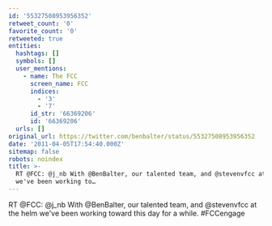```yaml
---
id: '55327508953956352'
retweet_count: '0'
favorite_count: '0'
retweeted: true
entities:
  hashtags: []
  symbols: []
  user_mentions:
    - name: The FCC
      screen_name: FCC
      indices:
        - '3'
        - '7'
      id_str: '66369206'
      id: '66369206'
  urls: []
original_url: https://twitter.com/benbalter/status/55327508953956352
date: '2011-04-05T17:54:40.000Z'
sitemap: false
robots: noindex
title: >-
  RT @FCC: @j_nb With @BenBalter, our talented team, and @stevenvfcc at the helm
  we've been working to…
---
```


RT @FCC: @j_nb With @BenBalter, our talented team, and @stevenvfcc at the helm we've been working toward this day for a while. #FCCengage